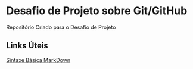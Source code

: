 # Desafio de Projeto sobre Git/GitHub
Repositório Criado para o Desafio de Projeto


## Links Úteis

[Sintaxe Básica MarkDown](https://www.markdownguide.org/basic-syntax/)
